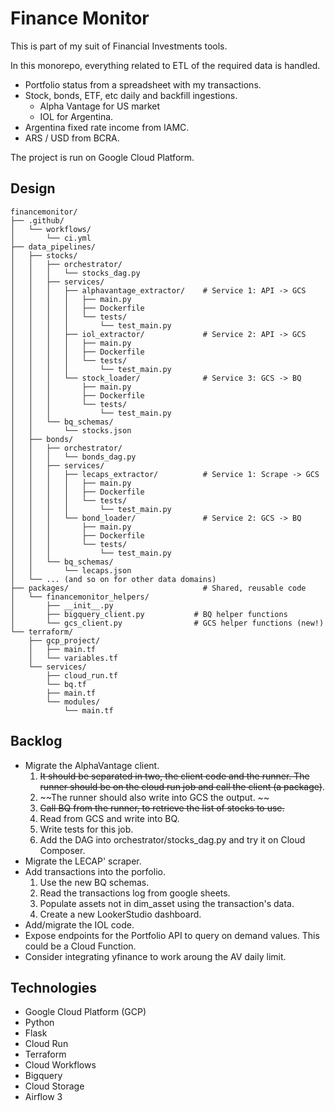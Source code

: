 # Finance Monitor

This is part of my suit of Financial Investments tools. 

In this monorepo, everything related to ETL of the required data is handled.

- Portfolio status from a spreadsheet with my transactions.
- Stock, bonds, ETF, etc daily and backfill ingestions.
  - Alpha Vantage for US market
  - IOL for Argentina.
- Argentina fixed rate income from IAMC.
- ARS / USD from BCRA.

The project is run on Google Cloud Platform.

## Design
```
financemonitor/
├── .github/
│   └── workflows/
│       └── ci.yml
├── data_pipelines/
│   ├── stocks/
│   │   ├── orchestrator/
│   │   │   └── stocks_dag.py
│   │   ├── services/
│   │   │   ├── alphavantage_extractor/    # Service 1: API -> GCS
│   │   │   │   ├── main.py
│   │   │   │   ├── Dockerfile
│   │   │   │   └── tests/
│   │   │   │       └── test_main.py
│   │   │   ├── iol_extractor/             # Service 2: API -> GCS
│   │   │   │   ├── main.py
│   │   │   │   ├── Dockerfile
│   │   │   │   └── tests/
│   │   │   │       └── test_main.py
│   │   │   └── stock_loader/              # Service 3: GCS -> BQ
│   │   │       ├── main.py
│   │   │       ├── Dockerfile
│   │   │       └── tests/
│   │   │           └── test_main.py
│   │   └── bq_schemas/
│   │       └── stocks.json
│   ├── bonds/
│   │   ├── orchestrator/
│   │   │   └── bonds_dag.py
│   │   ├── services/
│   │   │   ├── lecaps_extractor/          # Service 1: Scrape -> GCS
│   │   │   │   ├── main.py
│   │   │   │   ├── Dockerfile
│   │   │   │   └── tests/
│   │   │   │       └── test_main.py
│   │   │   └── bond_loader/               # Service 2: GCS -> BQ
│   │   │       ├── main.py
│   │   │       ├── Dockerfile
│   │   │       └── tests/
│   │   │           └── test_main.py
│   │   └── bq_schemas/
│   │       └── lecaps.json
│   └── ... (and so on for other data domains)
├── packages/                              # Shared, reusable code
│   └── financemonitor_helpers/
│       ├── __init__.py
│       ├── bigquery_client.py           # BQ helper functions
│       └── gcs_client.py                # GCS helper functions (new!)
└── terraform/                  
    ├── gcp_project/
    │   ├── main.tf
    │   └── variables.tf
    └── services/
        ├── cloud_run.tf
        └── bq.tf
        ├── main.tf
        └── modules/
            └── main.tf
```

## Backlog
- Migrate the AlphaVantage client. 
  1. ~~It should be separated in two, the client code and the runner. The runner should be on the cloud run job and call the client (a package)~~.
  1. ~~The runner should also write into GCS the output. ~~
  1. ~~Call BQ from the runner, to retrieve the list of stocks to use.~~
  1. Read from GCS and write into BQ.
  1. Write tests for this job.
  1. Add the DAG into orchestrator/stocks_dag.py and try it on Cloud Composer.
- Migrate the LECAP' scraper.
- Add transactions into the porfolio. 
  1. Use the new BQ schemas.
  1. Read the transactions log from google sheets.
  1. Populate assets not in dim_asset using the transaction's data.
  1. Create a new LookerStudio dashboard.
- Add/migrate the IOL code.
- Expose endpoints for the Portfolio API to query on demand values. This could be a Cloud Function.
- Consider integrating yfinance to work aroung the AV daily limit.

## Technologies
- Google Cloud Platform (GCP)
- Python
- Flask
- Cloud Run
- Terraform
- Cloud Workflows
- Bigquery
- Cloud Storage
- Airflow 3